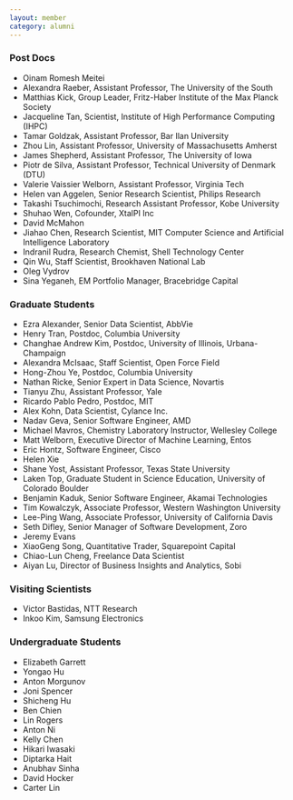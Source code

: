 ```yaml
---
layout: member
category: alumni
---
```

### Post Docs
- Oinam Romesh Meitei
- Alexandra Raeber, Assistant Professor, The University of the South
- Matthias Kick, Group Leader, Fritz-Haber Institute of the Max Planck Society
- Jacqueline Tan, Scientist, Institute of High Performance Computing (IHPC)
- Tamar Goldzak, Assistant Professor, Bar Ilan University
- Zhou Lin, Assistant Professor, University of Massachusetts Amherst
- James Shepherd, Assistant Professor, The University of Iowa
- Piotr de Silva, Assistant Professor, Technical University of Denmark (DTU)
- Valerie Vaissier Welborn, Assistant Professor, Virginia Tech
- Helen van Aggelen, Senior Research Scientist, Philips Research
- Takashi Tsuchimochi, Research Assistant Professor, Kobe University
- Shuhao Wen, Cofounder, XtalPI Inc
- David McMahon
- Jiahao Chen, Research Scientist, MIT Computer Science and Artificial Intelligence Laboratory
- Indranil Rudra, Research Chemist, Shell Technology Center
- Qin Wu, Staff Scientist, Brookhaven National Lab
- Oleg Vydrov
- Sina Yeganeh, EM Portfolio Manager, Bracebridge Capital

### Graduate Students
- Ezra Alexander, Senior Data Scientist, AbbVie
- Henry Tran, Postdoc, Columbia University
- Changhae Andrew Kim, Postdoc, University of Illinois, Urbana-Champaign
- Alexandra McIsaac, Staff Scientist, Open Force Field
- Hong-Zhou Ye, Postdoc, Columbia University
- Nathan Ricke, Senior Expert in Data Science, Novartis
- Tianyu Zhu, Assistant Professor, Yale
- Ricardo Pablo Pedro, Postdoc, MIT
- Alex Kohn, Data Scientist, Cylance Inc.
- Nadav Geva, Senior Software Engineer, AMD
- Michael Mavros, Chemistry Laboratory Instructor, Wellesley College
- Matt Welborn, Executive Director of Machine Learning, Entos
- Eric Hontz, Software Engineer, Cisco
- Helen Xie
- Shane Yost, Assistant Professor, Texas State University
- Laken Top, Graduate Student in Science Education, University of Colorado Boulder
- Benjamin Kaduk, Senior Software Engineer, Akamai Technologies
- Tim Kowalczyk, Associate Professor, Western Washington University
- Lee-Ping Wang, Associate Professor, University of California Davis
- Seth Difley, Senior Manager of Software Development, Zoro
- Jeremy Evans
- XiaoGeng Song, Quantitative Trader, Squarepoint Capital
- Chiao-Lun Cheng, Freelance Data Scientist
- Aiyan Lu, Director of Business Insights and Analytics, Sobi

### Visiting Scientists
- Victor Bastidas, NTT Research
- Inkoo Kim, Samsung Electronics

### Undergraduate Students
- Elizabeth Garrett
- Yongao Hu
- Anton Morgunov
- Joni Spencer
- Shicheng Hu
- Ben Chien
- Lin Rogers
- Anton Ni
- Kelly Chen
- Hikari Iwasaki
- Diptarka Hait
- Anubhav Sinha
- David Hocker
- Carter Lin
